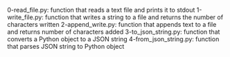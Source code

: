 0-read_file.py: function that reads a text file and prints it to stdout
1-write_file.py: function that writes a string to a file and returns the number of characters written
2-append_write.py: function that appends text to a file and returns number of characters added
3-to_json_string.py: function that converts a Python object to a JSON string
4-from_json_string.py: function that parses JSON string to Python object
